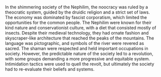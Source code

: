 In the shimmering society of the Nephilim, the noocracy was ruled by a theocratic system, guided by the druidic religion and a strict set of laws. The economy was dominated by fascist corporatism, which limited the opportunities for the common people. The Nephilim were known for their kind nature and conservationist culture, with a diet that consisted mostly of insects. Despite their medieval technology, they had ornate fashion and skyscraper-like architecture that reached the peaks of the mountains. The language was pictographic, and symbols of the river were revered as sacred. The shaman were respected and held important occupations in society. However, the predictable nature of the society led to a revolution, with some groups demanding a more progressive and equitable system. Intimidation tactics were used to quell the revolt, but ultimately the society had to re-evaluate their beliefs and systems.